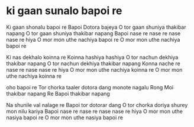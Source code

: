# ki gaan sunalo bapoi re
Ki gaan shonalu bapoi re
Bapoi Dotora bajeya
O tor gaan shuniya thakibar napang
O tor gaan shuniya thakibar napang
Bapoi nase re nase re nase nase re hiya
O mor mon uthe nachiya bapoi re
O mor mon uthe nachiya bapoi re

Ki nas dekhalo koinna re
Koinna hashiya hashiya
O tor nachun dekhiya thakibar napang
O tor nachun dekhiya thakibar napang
Konna nache re nase re nase nase re hiya
O mor mon uthe nachiya koinna re
O mor mon uthe nachiya koinna re

oho bapoi re
Tor chorka taaler dotora dang
monote nagalu Rong Moi thakibar napang
Re Bapoi thakibar napang

Na shunile val nalage re
Bapoi tor dotorar dang
O tor chorka doriya shurey
mon nilu kariya
Bapoi nase re nase re nase nase re hiya
O mor mon uthe nasiya bapoi re
O mor mon uthe nasiya bapoi re